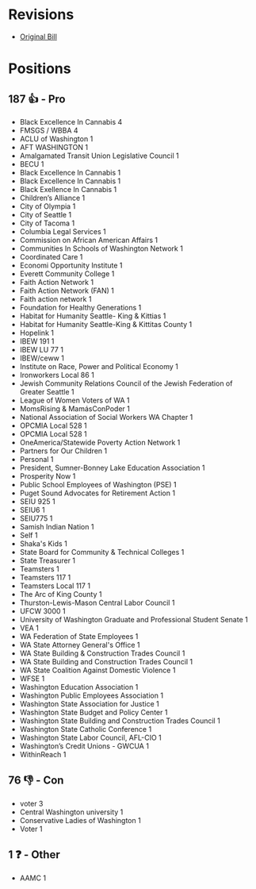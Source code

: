 # Revisions
* [Original Bill](1/)

# Positions
## 187 👍 - Pro
* Black Excellence In Cannabis 4
* FMSGS / WBBA 4
* ACLU of Washington  1
* AFT WASHINGTON 1
* Amalgamated Transit Union Legislative Council 1
* BECU 1
* Black Excellence In  Cannabis 1
* Black Excellence In Cannabis  1
* Black Exellence In Cannabis 1
* Children’s Alliance  1
* City of Olympia 1
* City of Seattle 1
* City of Tacoma 1
* Columbia Legal Services 1
* Commission on African American Affairs 1
* Communities In Schools of Washington Network 1
* Coordinated Care 1
* Economi Opportunity Institute 1
* Everett Community College 1
* Faith Action Network 1
* Faith Action Network (FAN) 1
* Faith action network 1
* Foundation for Healthy Generations 1
* Habitat for Humanity Seattle- King & Kittias 1
* Habitat for Humanity Seattle-King & Kittitas County 1
* Hopelink 1
* IBEW 191 1
* IBEW LU 77 1
* IBEW/ceww 1
* Institute on Race, Power and Political Economy 1
* Ironworkers Local 86 1
* Jewish Community Relations Council of the Jewish Federation of Greater Seattle  1
* League of Women Voters of WA 1
* MomsRising & MamásConPoder 1
* National Association of Social Workers WA Chapter 1
* OPCMIA Local 528 1
* OPCMIA Local 528  1
* OneAmerica/Statewide Poverty Action Network 1
* Partners for Our Children 1
* Personal 1
* President, Sumner-Bonney Lake Education Association 1
* Prosperity Now 1
* Public School Employees of Washington (PSE) 1
* Puget Sound Advocates for Retirement Action 1
* SEIU 925 1
* SEIU6 1
* SEIU775 1
* Samish Indian Nation 1
* Self 1
* Shaka's Kids 1
* State Board for Community & Technical Colleges 1
* State Treasurer  1
* Teamsters 1
* Teamsters 117 1
* Teamsters Local 117 1
* The Arc of King County 1
* Thurston-Lewis-Mason Central Labor Council 1
* UFCW 3000 1
* University of Washington Graduate and Professional Student Senate 1
* VEA 1
* WA Federation of State Employees 1
* WA State Attorney General's Office 1
* WA State Building & Construction Trades Council 1
* WA State Building and Construction Trades Council 1
* WA State Coalition Against Domestic Violence 1
* WFSE 1
* Washington Education Association 1
* Washington Public Employees Association 1
* Washington State Association for Justice 1
* Washington State Budget and Policy Center 1
* Washington State Building and Construction Trades Council 1
* Washington State Catholic Conference 1
* Washington State Labor Council, AFL-CIO 1
* Washington’s Credit Unions - GWCUA 1
* WithinReach 1

## 76 👎 - Con
* voter 3
* Central Washington university  1
* Conservative Ladies of Washington 1
* Voter 1

## 1 ❓ - Other
* AAMC 1
